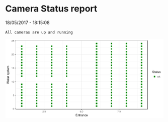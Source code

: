 Camera Status report
================
18/05/2017 - 18:15:08

    All cameras are up and running

![](camreport_files/figure-markdown_github/unnamed-chunk-2-1.png)
